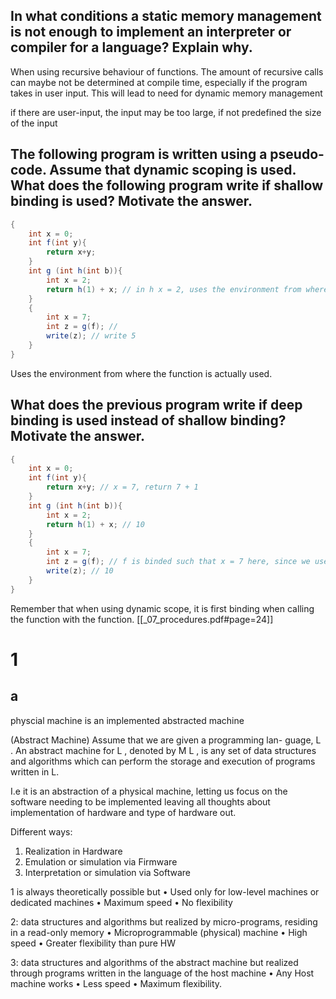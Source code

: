 ## In what conditions a static memory management is not enough to implement an interpreter or compiler for a language? Explain why.
When using recursive behaviour of functions. The amount of recursive calls can maybe not be determined at compile time, especially if the program takes in user input. This will lead to need for dynamic memory management

if there are user-input, the input may be too large, if not predefined the size of the input

## The following program is written using a pseudo-code. Assume that dynamic scoping is used. What does the following program write if shallow binding is used? Motivate the answer.

```java
{   
	int x = 0;
	int f(int y){
		return x+y; 
	}
	int g (int h(int b)){
		int x = 2;
		return h(1) + x; // in h x = 2, uses the environment from where the function is used. h(1) = 3. 3 + 2
	}
	{ 
		int x = 7;
		int z = g(f); // 
		write(z); // write 5
	}
}
```
Uses the environment from where the function is actually used.

## What does the previous program write if deep binding is used instead of shallow binding? Motivate the answer.
```java
{   
	int x = 0;
	int f(int y){
		return x+y; // x = 7, return 7 + 1
	}
	int g (int h(int b)){
		int x = 2;
		return h(1) + x; // 10
	}
	{ 
		int x = 7;
		int z = g(f); // f is binded such that x = 7 here, since we use dynamic scoping. Would be 0 if using static scoping since the x would be out of scope for the function call.
		write(z); // 10
	}
}
```
Remember that when using dynamic scope, it is first binding when calling the function with the function.
[[_07_procedures.pdf#page=24]]

# 1
## a
physcial machine is an implemented abstracted machine

(Abstract Machine) Assume that we are given a programming lan-
guage, L . An abstract machine for L , denoted by M L , is any set of data structures and algorithms which can perform the storage and execution of programs written in L.

I.e it is an abstraction of a physical machine, letting us focus on the software needing to be implemented leaving all thoughts about implementation of hardware and type of hardware out.

Different ways:
1. Realization in Hardware
2. Emulation or simulation via Firmware
3. Interpretation or simulation via Software

1 is always theoretically possible but
• Used only for low-level machines or dedicated
machines
• Maximum speed
• No flexibility

2: data structures and algorithms but realized by
micro-programs, residing in a read-only memory
• Microprogrammable (physical) machine
• High speed
• Greater flexibility than pure HW

3: data structures and algorithms of the abstract machine but
realized through programs written in the language of the
host machine
• Any Host machine works
• Less speed
• Maximum flexibility.